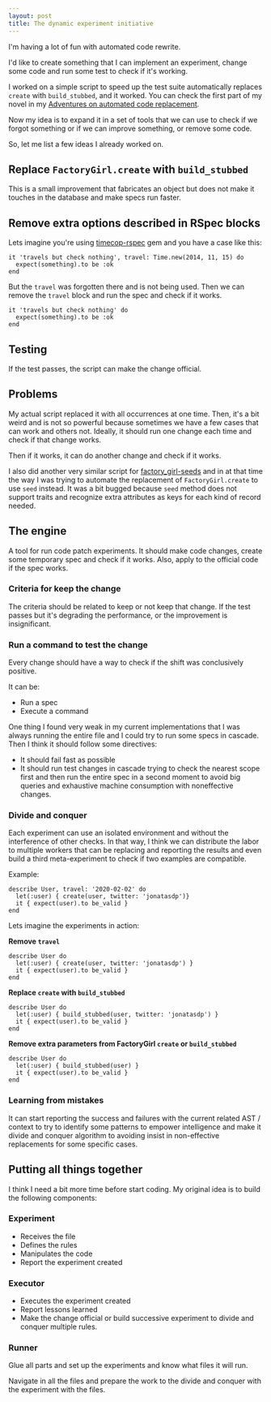 ```yaml
---
layout: post
title: The dynamic experiment initiative
---
```


I'm having a lot of fun with automated code rewrite.

I'd like to create something that I can implement an experiment,
change some code and run some test to check if it's working.

I worked on a simple script to speed up the test suite automatically
replaces `create` with `build_stubbed`, and it worked. You can check the first
part of my novel in my
[Adventures on automated code replacement](https://ideia.me/adventures-on-automated-code-replacement).

Now my idea is to expand it in a set of tools that we can use to check if we
forgot something or if we can improve something, or remove some code.

So, let me list a few ideas I already worked on.

## Replace `FactoryGirl.create` with `build_stubbed`

This is a small improvement that fabricates an object but does not make it
touches in the database and make specs run faster.

## Remove extra options described in RSpec blocks

Lets imagine you're using [timecop-rspec](https://github.com/avantoss/timecop-rspec#usage)
gem and you have a case like this:

```
it 'travels but check nothing', travel: Time.new(2014, 11, 15) do
  expect(something).to be :ok
end
```

But the `travel` was forgotten there and is not being used. Then we can remove
the `travel` block and run the spec and check if it works.

```
it 'travels but check nothing' do
  expect(something).to be :ok
end
```
## Testing

If the test passes, the script can make the change official.

## Problems

My actual script replaced it with all occurrences at one time. Then, it's a bit weird
and is not so powerful because sometimes we have a few cases that can work and
others not. Ideally, it should run one change each time and check if that change
works.

Then if it works, it can do another change and check if it works.

I also did another very similar script for
[factory_girl-seeds](https://github.com/evrone/factory_girl-seeds) and in at that time
the way I was trying to automate the replacement of `FactoryGirl.create` to use
`seed` instead. It was a bit bugged because `seed` method does not support traits and
recognize extra attributes as keys for each kind of record needed.

## The engine

A tool for run code patch experiments. It should make code changes,
create some temporary spec and check if it works. Also, apply to the official code
if the spec works.

### Criteria for keep the change

The criteria should be related to keep or not keep that change. If the test
passes but it's degrading the performance, or the improvement is insignificant.

### Run a command to test the change

Every change should have a way to check if the shift was conclusively positive.

It can be:

- Run a spec
- Execute a command

One thing I found very weak in my current implementations that I was always
running the entire file and I could try to run some specs in cascade. Then I
think it should follow some directives:

- It should fail fast as possible
- It should run test changes in cascade trying to check the nearest scope first
  and then run the entire spec in a second moment to avoid big
  queries and exhaustive machine consumption with noneffective changes.

### Divide and conquer

Each experiment can use an isolated environment and without the interference of
other checks. In that way, I think we can distribute the labor to multiple
workers that can be replacing and reporting the results and even build a third
meta-experiment to check if two examples are compatible.

Example:

```
describe User, travel: '2020-02-02' do
  let(:user) { create(user, twitter: 'jonatasdp')}
  it { expect(user).to be_valid }
end
```

Lets imagine the experiments in action:

**Remove `travel`**

```
describe User do
  let(:user) { create(user, twitter: 'jonatasdp') }
  it { expect(user).to be_valid }
end
```

**Replace `create` with `build_stubbed`**

```
describe User do
  let(:user) { build_stubbed(user, twitter: 'jonatasdp') }
  it { expect(user).to be_valid }
end
```

**Remove extra parameters from FactoryGirl `create` or `build_stubbed`**

```
describe User do
  let(:user) { build_stubbed(user) }
  it { expect(user).to be_valid }
end
```

### Learning from mistakes

It can start reporting the success and failures with the current
related AST / context to try to identify some patterns to empower intelligence and make it divide and conquer algorithm to avoiding insist in non-effective replacements for some specific cases.

## Putting all things together

I think I need a bit more time before start coding. My original idea is to build
the following components:

### Experiment

- Receives the file
- Defines the rules
- Manipulates the code
- Report the experiment created

### Executor

- Executes the experiment created
- Report lessons learned
- Make the change official or build 
  successive experiment to divide and conquer multiple rules.

### Runner

Glue all parts and set up the experiments and know what files it will run.

Navigate in all the files and prepare the work to the divide and conquer with 
the experiment with the files.

